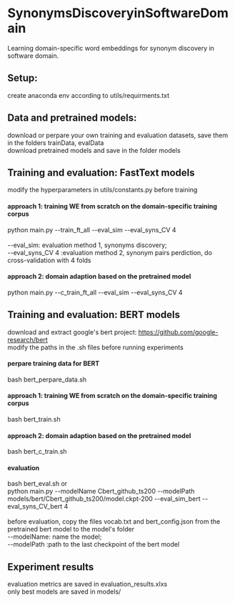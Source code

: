 # SynonymsDiscoveryinSoftwareDomain
Learning domain-specific word embeddings for synonym discovery in software domain.<br>
## Setup: 
create anaconda env according to utils/requirments.txt<br>
## Data and pretrained models:
download or perpare your own training and evaluation datasets, save them in the folders trainData, evalData<br>
download pretrained models and save in the folder models<br>
## Training and evaluation: FastText models
modify the hyperparameters in utils/constants.py before training<br>
#### approach 1: training WE from scratch on the domain-specific training corpus
python main.py --train_ft_all  --eval_sim  --eval_syns_CV 4 <br> 
<br>
--eval_sim: evaluation method 1, synonyms discovery; <br>
--eval_syns_CV 4 :evaluation method 2, synonym pairs perdiction, do cross-validation with 4 folds<br> 
#### approach 2: domain adaption based on the pretrained model
python main.py --c_train_ft_all  --eval_sim  --eval_syns_CV 4
## Training and evaluation: BERT models
download and extract google's bert project: https://github.com/google-research/bert<br>
modify the paths in the .sh files before running experiments<br>
#### perpare training data for BERT
bash bert_perpare_data.sh<br>
#### approach 1: training WE from scratch on the domain-specific training corpus
bash bert_train.sh<br>
#### approach 2: domain adaption based on the pretrained model
bash bert_c_train.sh<br>
#### evaluation

bash bert_eval.sh or <br>
python main.py --modelName Cbert_github_ts200 --modelPath models/bert/Cbert_github_ts200/model.ckpt-200 --eval_sim_bert --eval_syns_CV_bert 4<br>
<br>
before evaluation, copy the files vocab.txt and bert_config.json from the pretrained bert model to the model's folder<br>
--modelName: name the model; <br>
--modelPath :path to the last checkpoint of the bert model<br> 
## Experiment results
evaluation metrics are saved in evaluation_results.xlxs<br> 
only best models are saved in models/<br> 




